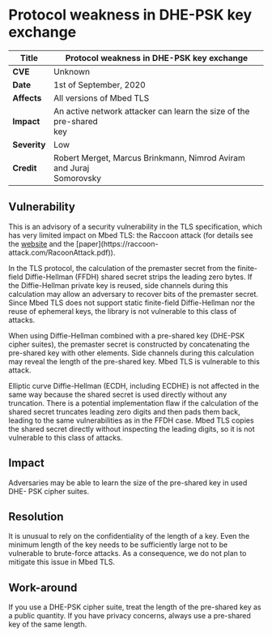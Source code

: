 # Protocol weakness in DHE-PSK key exchange

**Title** |  Protocol weakness in DHE-PSK key exchange
---|---
**CVE** |  Unknown
**Date** |  1st of September, 2020
**Affects** |  All versions of Mbed TLS
**Impact** |  An active network attacker can learn the size of the pre-shared<br>key
**Severity** |  Low
**Credit** |  Robert Merget, Marcus Brinkmann, Nimrod Aviram and Juraj<br>Somorovsky

## Vulnerability

This is an advisory of a security vulnerability in the TLS specification,
which has very limited impact on Mbed TLS: the Raccoon attack (for details see
the [website](https://raccoon-attack.com/) and the [paper](https://raccoon-
attack.com/RacoonAttack.pdf)).

In the TLS protocol, the calculation of the premaster secret from the finite-
field Diffie-Hellman (FFDH) shared secret strips the leading zero bytes. If
the Diffie-Hellman private key is reused, side channels during this
calculation may allow an adversary to recover bits of the premaster secret.
Since Mbed TLS does not support static finite-field Diffie-Hellman nor the
reuse of ephemeral keys, the library is not vulnerable to this class of
attacks.

When using Diffie-Hellman combined with a pre-shared key (DHE-PSK cipher
suites), the premaster secret is constructed by concatenating the pre-shared
key with other elements. Side channels during this calculation may reveal the
length of the pre-shared key. Mbed TLS is vulnerable to this attack.

Elliptic curve Diffie-Hellman (ECDH, including ECDHE) is not affected in the
same way because the shared secret is used directly without any truncation.
There is a potential implementation flaw if the calculation of the shared
secret truncates leading zero digits and then pads them back, leading to the
same vulnerabilities as in the FFDH case. Mbed TLS copies the shared secret
directly without inspecting the leading digits, so it is not vulnerable to
this class of attacks.

## Impact

Adversaries may be able to learn the size of the pre-shared key in used DHE-
PSK cipher suites.

## Resolution

It is unusual to rely on the confidentiality of the length of a key. Even the
minimum length of the key needs to be sufficiently large not to be vulnerable
to brute-force attacks. As a consequence, we do not plan to mitigate this
issue in Mbed TLS.

## Work-around

If you use a DHE-PSK cipher suite, treat the length of the pre-shared key as a
public quantity. If you have privacy concerns, always use a pre-shared key of
the same length.
